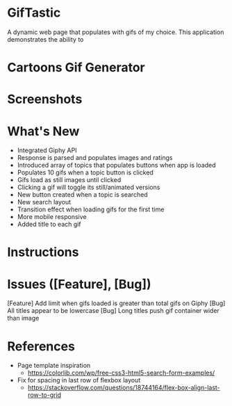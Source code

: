 # GifTastic
A dynamic web page that populates with gifs of my choice. This application demonstrates the ability to 

# Cartoons Gif Generator

# Screenshots

# What's New
* Integrated Giphy API
* Response is parsed and populates images and ratings
* Introduced array of topics that populates buttons when app is loaded
* Populates 10 gifs when a topic button is clicked
* Gifs load as still images until clicked
* Clicking a gif will toggle its still/animated versions
* New button created when a topic is searched
* New search layout
* Transition effect when loading gifs for the first time
* More mobile responsive
* Added title to each gif

# Instructions

# Issues ([Feature], [Bug])
[Feature] Add limit when gifs loaded is greater than total gifs on Giphy
[Bug] All titles appear to be lowercase
[Bug] Long titles push gif container wider than image

# References
* Page template inspiration
    * https://colorlib.com/wp/free-css3-html5-search-form-examples/
* Fix for spacing in last row of flexbox layout
    * https://stackoverflow.com/questions/18744164/flex-box-align-last-row-to-grid
